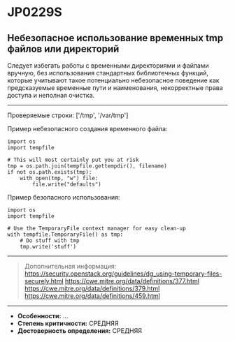 # JP0229S
## Небезопасное использование временных tmp файлов или директорий
Следует избегать работы с временными директориями и файлами вручную, без использования стандартных
библиотечных функций, которые учитывают такое потенциально небезопасное поведение как предсказуемые
временные пути и наименования, некорректные права доступа и неполная очистка.

---
Проверяемые строки: ['/tmp', '/var/tmp']
<!---
Нужно доработать этот плагин, так как сейчас он просто
проверяет наличие ['/tmp', '/var/tmp', '/dev/shm']
-->

Пример небезопасного создания временного файла:
```
import os
import tempfile

# This will most certainly put you at risk
tmp = os.path.join(tempfile.gettempdir(), filename)
if not os.path.exists(tmp):
    with open(tmp, "w") file:
        file.write("defaults")
```
Пример безопасного использования:
```
import os
import tempfile

# Use the TemporaryFile context manager for easy clean-up
with tempfile.TemporaryFile() as tmp:
    # Do stuff with tmp
    tmp.write('stuff')
```
---
> Дополнительная информация:
> <https://security.openstack.org/guidelines/dg_using-temporary-files-securely.html>
> <https://cwe.mitre.org/data/definitions/377.html>
> <https://cwe.mitre.org/data/definitions/379.html>
> <https://cwe.mitre.org/data/definitions/459.html>
---
* __Особенности:__ ...
* __Степень критичности:__ СРЕДНЯЯ
* __Достоверность определения:__ СРЕДНЯЯ

